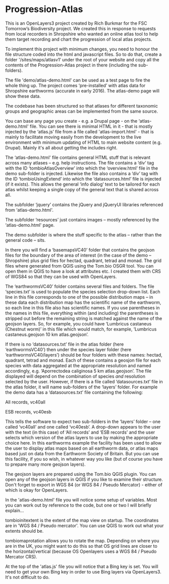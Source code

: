 # Progression-Atlas
This is an OpenLayers3 project created by Rich Burkmar for the FSC Tomorrow’s Biodiversity project. We created this in response to requests from local recorders in Shropshire who wanted an online atlas tool to help them target recording and chart the progression of local atlas projects.

To implement this project with minimum changes, you need to honour the file structure coded into the html and javascript files. So to do that, create a folder '/sites/maps/atlasv1’ under the root of your website and copy all the contents of the Progression-Atlas project in there (including the sub-folders).

The file 'demo/atlas-demo.html' can be used as a test page to fire the whole thing up. The project comes ‘pre-installed’ with atlas data for Shropshire earthworms (accurate in early 2016). The atlas-demo page will show these data.

The codebase has been structured so that atlases for different taxonomic groups and geographic areas can be implemented from the same source.

You can base any page you create - e.g. a Drupal page - on the ‘atlas-demo.html' file. You can see there is minimal HTML in it - that is mostly injected by the ‘atlas.js’ file from a file called 'atlas-import.html' - that is mainly to facilitate moving easily from the development to the live environment with minimum updating of HTML to main website content (e.g. Drupal). Mainly it's all about getting the includes right.

The ‘atlas-demo.html' file contains general HTML stuff that is relevant across many atlases – e.g. help instructions. The file contains a ‘div’ tag with the ID ‘tombioAtlasOverview’ into which the ‘overview.html’ file in the demo sub-folder is injected. Likewise the file also contains a ‘div’ tag with the ID ‘tombioUsingExtend’ into which the ‘datasources.html’ file is injected (if it exists). This allows the general ‘info dialog’ text to be tailored for each atlas whilst keeping a single copy of the general text that is shared across all.

The subfolder ‘jquery’ contains the jQuery and jQueryUI libraries referenced from ‘atlas-demo.html'.

The subfolder ‘resources’ just contains images – mostly referenced by the ‘atlas-demo.html' page.

The demo subfolder is where the stuff specific to the atlas – rather than the general code – sits. 

In there you will find a ‘basemapsVC40’ folder that contains the geojson files for the boundary of the area of interest (in the case of the demo – Shropshire) plus grid files for hectad, quadrant, tetrad and monad. The grid files where generated from QGIS using the Tom.bio OSGR tool. You can open them in QGIS to have a look at attributes etc. I created them with CRS of WGS84 so that they can be used with OpenLayers.

The ‘earthwormsVC40’ folder contains several files and folders. The file ‘species.txt’ is used to populate the species selection drop-down list. Each line in this file corresponds to one of the possible distribution maps – in these data each distribution map has the scientific name of the earthworm, so each line in this file also has scientific names. If you use parentheses in the names in this file, everything within (and including) the parentheses is stripped out before the remaining string is matched against the name of the geojson layers. So, for example, you could have ‘Lumbricus castaneus (Chestnut worm)’ in this file which would match, for example, ‘Lumbricus castaneus.geojson 10 km atlas.geojson’.

If there is no ‘datasources.txt’ file in the atlas folder (here ‘earthwormsVC40’) then under the species layer folder (here ‘earthwormsVC40/layers’) should be four folders with these names: hectad, quadrant, tetrad and monad. Each of these contains a geosjon file for each species with data aggregated at the appropriate resolution and named accordingly, e.g. ‘Aporrectodea caliginosa 5 km atlas.geojson’. The file displayed will depend on the combination of species *and* resolution selected by the user. However, if there is a file called ‘datasources.txt’ file in the atlas folder, it will name sub-folders of the ‘layers’ folder. For example the demo data has a ‘datasources.txt’ file containing the following:

All records, vc40all

ESB records, vc40esb

This tells the software to expect two sub-folders in the ‘layers’ folder – one called ‘vc40all’ and one called ‘vc40esb’. A drop-down appears to the user with the text (in this case) of ‘All records’ and ‘ESB records’ and the user selects which version of the atlas layers to use by making the appropriate choice here. In this earthworms example the facility has been used to allow the user to display atlas maps based on all earthworm data, or atlas maps based just on data from the Earthworm Society of Britain. But you can use this facility, if you so wish, in whatever way you like (but of course you have to prepare many more geojson layers).

The geojson layers are prepared using the Tom.bio QGIS plugin. You can open any of the geojson layers in QGIS if you like to examine their structure. Don't forget to export in WGS 84 (or WGS 84 / Pseudo Mercator) - either of which is okay for OpenLayers.

In the 'atlas-demo.html' file you will notice some setup of variables. Most you can work out by reference to the code, but one or two I will briefly explain...

tombioinitextent is the extent of the map view on startup. The coordinates are in 'WGS 84 / Pseudo mercator'. You can use QGIS to work out what your extents should be.

tombiomaprotation allows you to rotate the map. Depending on where you are in the UK, you might want to do this so that OS grid lines are closer to the horizontal/vertical (because OS Openlayers uses a WGS 84 / Pseudo Mercator CRS).

At the top of the 'atlas.js' file you will notice that a Bing key is set. You will need to get your own Bing key in order to use Bing layers via OpenLayers3. It's not difficult to do.

